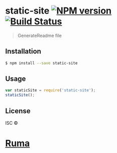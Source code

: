 # static-site [![NPM version](https://badge.fury.io/js/static-site.svg)](https://npmjs.org/package/static-site) [![Build Status](https://travis-ci.org/RumaRDas/static-site.svg?branch=master)](https://travis-ci.org/RumaRDas/static-site)

> GenerateReadme file

## Installation

```sh
$ npm install --save static-site
```

## Usage

```js
var staticSite = require('static-site');
staticSite();
```

## License

ISC © 

# [Ruma](https://rumardas.github.io/readmegenerator/.)
